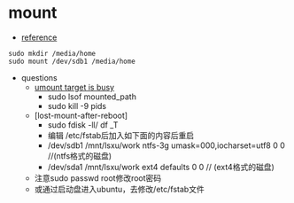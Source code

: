 # mount
- [reference](https://www.cnblogs.com/wuxinyan/p/10082651.html)

```
sudo mkdir /media/home
sudo mount /dev/sdb1 /media/home
```

- questions
    - [umount target is busy ](https://www.cnblogs.com/ding2016/p/9605526.html)
        - sudo lsof mounted_path
        - sudo kill -9 pids
    - [lost-mount-after-reboot]
        - sudo fdisk -ll/ df _T
        - 编辑 /etc/fstab后加入如下面的内容后重启
        - /dev/sdb1 /mnt/lsxu/work ntfs-3g umask=000,iocharset=utf8 0 0 //(ntfs格式的磁盘)
        - /dev/sda1 /mnt/lsxu/work ext4 defaults 0 0 // (ext4格式的磁盘)
    - 注意sudo passwd root修改root密码
    - 或通过启动盘进入ubuntu，去修改/etc/fstab文件
    


